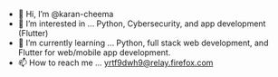 - 👋 Hi, I’m @karan-cheema
- 👀 I’m interested in ... Python, Cybersecurity, and app development (Flutter)
- 🌱 I’m currently learning ... Python, full stack web development, and Flutter for web/mobile app development.
- 📫 How to reach me ... yrtf9dwh9@relay.firefox.com
<!-- [NOTE TO SELF - This will go above reach me section] - 💞️ I’m looking to collaborate on ... --->

<!---
karan-cheema/karan-cheema is a ✨ special ✨ repository because its `README.md` (this file) appears on your GitHub profile.
You can click the Preview link to take a look at your changes.
--->
